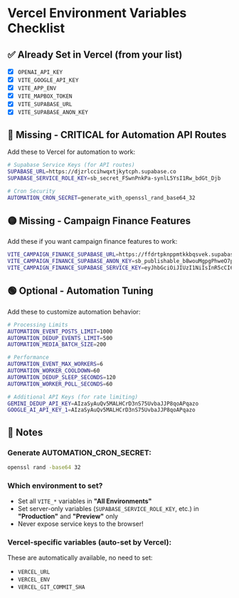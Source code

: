 # Vercel Environment Variables Checklist

## ✅ Already Set in Vercel (from your list)
- [x] `OPENAI_API_KEY`
- [x] `VITE_GOOGLE_API_KEY`
- [x] `VITE_APP_ENV`
- [x] `VITE_MAPBOX_TOKEN`
- [x] `VITE_SUPABASE_URL`
- [x] `VITE_SUPABASE_ANON_KEY`

## 🔴 Missing - CRITICAL for Automation API Routes
Add these to Vercel for automation to work:

```bash
# Supabase Service Keys (for API routes)
SUPABASE_URL=https://djzrlccihwqxtjkytcph.supabase.co
SUPABASE_SERVICE_ROLE_KEY=sb_secret_FSwnPnkPa-synlL5YsI1Rw_bdGt_Djb

# Cron Security
AUTOMATION_CRON_SECRET=generate_with_openssl_rand_base64_32
```

## 🟡 Missing - Campaign Finance Features
Add these if you want campaign finance features to work:

```bash
VITE_CAMPAIGN_FINANCE_SUPABASE_URL=https://ffdrtpknppmtkkbqsvek.supabase.co
VITE_CAMPAIGN_FINANCE_SUPABASE_ANON_KEY=sb_publishable_b8wouMgpgPhweO7pBzX-ng_-Y7en5eq
VITE_CAMPAIGN_FINANCE_SUPABASE_SERVICE_KEY=eyJhbGciOiJIUzI1NiIsInR5cCI6IkpXVCJ9.eyJpc3MiOiJzdXBhYmFzZSIsInJlZiI6ImZmZHJ0cGtucHBtdGtrYnFzdmVrIiwicm9sZSI6InNlcnZpY2Vfcm9sZSIsImlhdCI6MTc1MTkxMzg3NiwiZXhwIjoyMDY3NDg5ODc2fQ.Vy6VzGOHWbTZNlRg_tZcyP3Y05LFf4g5sHYD6oaRY0s
```

## 🟢 Optional - Automation Tuning
Add these to customize automation behavior:

```bash
# Processing Limits
AUTOMATION_EVENT_POSTS_LIMIT=1000
AUTOMATION_DEDUP_EVENTS_LIMIT=500
AUTOMATION_MEDIA_BATCH_SIZE=200

# Performance
AUTOMATION_EVENT_MAX_WORKERS=6
AUTOMATION_WORKER_COOLDOWN=60
AUTOMATION_DEDUP_SLEEP_SECONDS=120
AUTOMATION_WORKER_POLL_SECONDS=60

# Additional API Keys (for rate limiting)
GEMINI_DEDUP_API_KEY=AIzaSyAuQv5MALHCrD3nS75UvbaJJP8qoAPqazo
GOOGLE_AI_API_KEY_1=AIzaSyAuQv5MALHCrD3nS75UvbaJJP8qoAPqazo
```

## 📝 Notes

### Generate AUTOMATION_CRON_SECRET:
```bash
openssl rand -base64 32
```

### Which environment to set?
- Set all `VITE_*` variables in **"All Environments"**
- Set server-only variables (`SUPABASE_SERVICE_ROLE_KEY`, etc.) in **"Production"** and **"Preview"** only
- Never expose service keys to the browser!

### Vercel-specific variables (auto-set by Vercel):
These are automatically available, no need to set:
- `VERCEL_URL`
- `VERCEL_ENV`
- `VERCEL_GIT_COMMIT_SHA`
